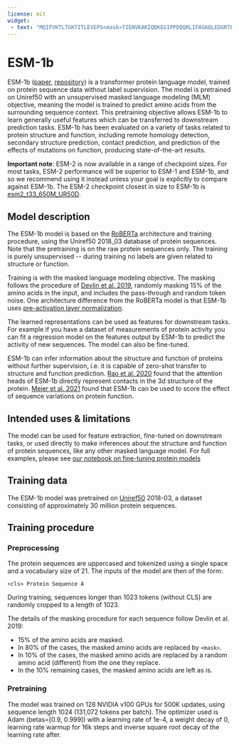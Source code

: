 ```yaml
---
license: mit
widget:
 - text: "MQIFVKTLTGKTITLEVEPS<mask>TIENVKAKIQDKEGIPPDQQRLIFAGKQLEDGRTLSDYNIQKESTLHLVLRLRGG"
---
```

# **ESM-1b**

ESM-1b ([paper](https://www.pnas.org/content/118/15/e2016239118#:~:text=https%3A//doi.org/10.1073/pnas.2016239118), [repository](https://github.com/facebookresearch/esm)) is a transformer protein language model, trained on protein sequence data without label supervision. The model is pretrained on Uniref50 with an unsupervised masked language modeling (MLM) objective, meaning the model is trained to predict amino acids from the surrounding sequence context. This pretraining objective allows ESM-1b to learn generally useful features which can be transferred to downstream prediction tasks. ESM-1b has been evaluated on a variety of tasks related to protein structure and function, including remote homology detection, secondary structure prediction, contact prediction, and prediction of the effects of mutations on function, producing state-of-the-art results.

**Important note**: ESM-2 is now available in a range of checkpoint sizes. For most tasks, ESM-2 performance will be superior to ESM-1 and ESM-1b, and so we recommend using it instead unless your goal is explicitly to compare against ESM-1b. The ESM-2 checkpoint closest in size to ESM-1b is [esm2_t33_650M_UR50D](https://huggingface.co/facebook/esm2_t33_650M_UR50D).


## **Model description**

The ESM-1b model is based on the [RoBERTa](https://arxiv.org/abs/1907.11692) architecture and training procedure, using the Uniref50 2018_03 database of protein sequences. Note that the pretraining is on the raw protein sequences only. The training is purely unsupervised -- during training no labels are given related to structure or function.

Training is with the masked language modeling objective. The masking follows the procedure of [Devlin et al. 2019](https://arxiv.org/abs/1810.04805), randomly masking 15% of the amino acids in the input, and includes the pass-through and random token noise. One architecture difference from the RoBERTa model is that ESM-1b uses [pre-activation layer normalization](https://arxiv.org/abs/1603.05027).

The learned representations can be used as features for downstream tasks. For example if you have a dataset of measurements of protein activity you can fit a regression model on the features output by ESM-1b to predict the activity of new sequences. The model can also be fine-tuned.

ESM-1b can infer information about the structure and function of proteins without further supervision, i.e. it is capable of zero-shot transfer to structure and function prediction. [Rao et al. 2020](https://openreview.net/pdf?id=fylclEqgvgd) found that the attention heads of ESM-1b directly represent contacts in the 3d structure of the protein. [Meier et al. 2021](https://openreview.net/pdf?id=uXc42E9ZPFs) found that ESM-1b can be used to score the effect of sequence variations on protein function.


## **Intended uses & limitations**

The model can be used for feature extraction, fine-tuned on downstream tasks, or used directly to make inferences about the structure and function of protein sequences, like any other masked language model. For full examples, please see [our notebook on fine-tuning protein models](https://colab.research.google.com/github/huggingface/notebooks/blob/main/examples/protein_language_modeling.ipynb)


## **Training data**

The ESM-1b model was pretrained on [Uniref50](https://www.uniprot.org/downloads) 2018-03, a dataset consisting of approximately 30 million protein sequences.


## **Training procedure**


### **Preprocessing**

The protein sequences are uppercased and tokenized using a single space and a vocabulary size of 21. The inputs of the model are then of the form:


```
<cls> Protein Sequence A
```


During training, sequences longer than 1023 tokens (without CLS) are randomly cropped to a length of 1023.

The details of the masking procedure for each sequence follow Devlin et al. 2019:



* 15% of the amino acids are masked.
* In 80% of the cases, the masked amino acids are replaced by `<mask>`.
* In 10% of the cases, the masked amino acids are replaced by a random amino acid (different) from the one they replace.
* In the 10% remaining cases, the masked amino acids are left as is.


### **Pretraining**

The model was trained on 128 NVIDIA v100 GPUs for 500K updates, using sequence length 1024 (131,072 tokens per batch). The optimizer used is Adam (betas=[0.9, 0.999]) with a learning rate of 1e-4, a weight decay of 0, learning rate warmup for 16k steps and inverse square root decay of the learning rate after.